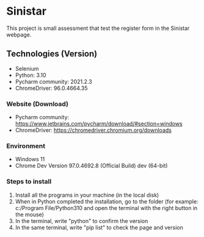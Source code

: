 # Sinistar
This project is small assessment that test the register form in the Sinistar webpage.

## Technologies (Version)
* Selenium
* Python: 3.10
* Pycharm community: 2021.2.3
* ChromeDriver:  96.0.4664.35

### Website (Download)
* Pycharm community: https://www.jetbrains.com/pycharm/download/#section=windows
* ChromeDriver: https://chromedriver.chromium.org/downloads

### Environment
* Windows 11
* Chrome Dev Version 97.0.4692.8 (Official Build) dev (64-bit)


### Steps to install
1. Install all the programs in your machine (in the local disk)
2. When in Python completed the installation, go to the folder (for example: c:/Program File/Python310 and open the terminal with the right button in the mouse)
3. In the terminal, write "python" to confirm the version
4. In the same terminal, write "pip list" to check the page and version
